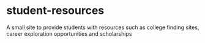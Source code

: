 # student-resources
A small site to provide students with resources such as college finding sites, career exploration opportunities and scholarships
